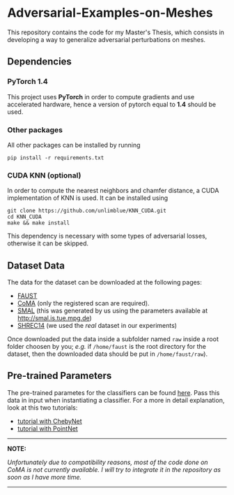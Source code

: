 # Adversarial-Examples-on-Meshes
This repository contains the code for my Master's Thesis, which consists in developing a way to generalize adversarial perturbations on meshes.

## Dependencies
### PyTorch 1.4
This project uses **PyTorch** in order to compute gradients and use accelerated hardware, hence a version of pytorch equal to **1.4** should be used.

### Other packages
All other packages can be installed by running

	pip install -r requirements.txt

### CUDA KNN (optional)
In order to compute the nearest neighbors and chamfer distance, a CUDA implementation of KNN is used. It can be installed using 
	
	git clone https://github.com/unlimblue/KNN_CUDA.git
	cd KNN_CUDA
	make && make install
This dependency is necessary with some types of adversarial losses, otherwise it can be skipped.

## Dataset Data
The data for the dataset can be downloaded at the following pages:
 * [FAUST](http://faust.is.tue.mpg.de/)
 * [CoMA](https://coma.is.tue.mpg.de/) (only the registered scan are required).
 * [SMAL](https://drive.google.com/file/d/1nuPxP4mtGyx0eLrppW3TVbWAAE6vtFzv/view?usp=sharing) (this was generated by us using the parameters available at http://smal.is.tue.mpg.de)
 * [SHREC14](http://www.cs.cf.ac.uk/shaperetrieval/shrec14/) (we used the *real* dataset in our experiments)

Once downloaded put the data inside a subfolder named `raw` inside a root folder choosen by you; *e.g.* if  `/home/faust` is the root directory for the dataset, then the downloaded data should be put in `/home/faust/raw`).

## Pre-trained Parameters
The pre-trained parametes for the classifiers can be found [here]().
Pass this data in input when instantiating a classifier.
For a more in detail explanation, look at this two tutorials:
 * [tutorial with ChebyNet](notebooks/tutorial.ipynb)
 * [tutorial with PointNet](notebooks/tutorial_PointNet.ipynb)

--------------------------------------------------------------------------
**NOTE:**

*Unfortunately due to compatibility reasons, most of the code done on CoMA is
not currently available. I will try to integrate it in the repository as soon
as I have more time.*

---------------------------------------------------------------------------
